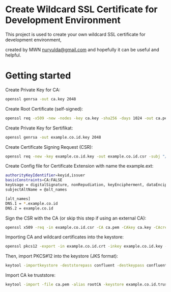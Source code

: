 #  Create Wildcard SSL Certificate for Development Environment
This project is used to create your own wildcard SSL certificate for development environment,

created by MWN nuryulda@gmail.com and hopefully it can be useful and helpful.
# Getting started

Create Private Key for CA:
```bash
openssl genrsa -out ca.key 2048
```
Create Root Certificate (self-signed):
```bash
openssl req -x509 -new -nodes -key ca.key -sha256 -days 1024 -out ca.pem -subj "/C=ID/ST=Jakarta/L=Jakarta/O=Example Security/OU=CA/CN=Example Root CA"
```
Create Private Key for Sertifikat:
```bash
openssl genrsa -out example.co.id.key 2048
```
Create Certificate Signing Request (CSR):
```bash
openssl req -new -key example.co.id.key -out example.co.id.csr -subj "/C=ID/ST=Jakarta/L=Jakarta/O=Example Security/OU=IT/CN=*.example.co.id"
```
Create Config file for Certificate Extension with name the example.ext:
```bash
authorityKeyIdentifier=keyid,issuer
basicConstraints=CA:FALSE
keyUsage = digitalSignature, nonRepudiation, keyEncipherment, dataEncipherment
subjectAltName = @alt_names

[alt_names]
DNS.1 = *.example.co.id
DNS.2 = example.co.id
```
Sign the CSR with the CA (or skip this step if using an external CA):
```bash
openssl x509 -req -in example.co.id.csr -CA ca.pem -CAkey ca.key -CAcreateserial -out example.co.id.crt -days 500 -sha256 -extfile example.ext
```
Importing CA and wildcard certificates into the keystore:
```bash
openssl pkcs12 -export -in example.co.id.crt -inkey example.co.id.key -out example.co.id.p12 -name example.co.id -CAfile ca.pem -caname root -chain
```
Then, import PKCS#12 into the keystore (JKS format):
```bash
keytool -importkeystore -deststorepass confluent -destkeypass confluent -destkeystore example.co.id.keystore.jks -srckeystore example.co.id.p12 -srcstoretype PKCS12 -srcstorepass confluent -alias example.co.id
```
Import CA ke truststore:
```bash
keytool -import -file ca.pem -alias rootCA -keystore example.co.id.truststore.jks -storepass confluent
```
